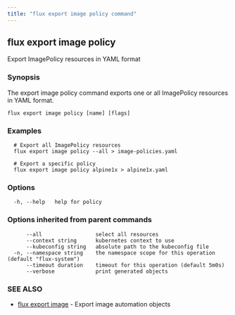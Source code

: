 ```yaml
---
title: "flux export image policy command"
---
```

## flux export image policy

Export ImagePolicy resources in YAML format

### Synopsis

The export image policy command exports one or all ImagePolicy resources in YAML format.

```
flux export image policy [name] [flags]
```

### Examples

```
  # Export all ImagePolicy resources
  flux export image policy --all > image-policies.yaml

  # Export a specific policy
  flux export image policy alpine1x > alpine1x.yaml
```

### Options

```
  -h, --help   help for policy
```

### Options inherited from parent commands

```
      --all                 select all resources
      --context string      kubernetes context to use
      --kubeconfig string   absolute path to the kubeconfig file
  -n, --namespace string    the namespace scope for this operation (default "flux-system")
      --timeout duration    timeout for this operation (default 5m0s)
      --verbose             print generated objects
```

### SEE ALSO

* [flux export image](../flux_export_image/)	 - Export image automation objects

